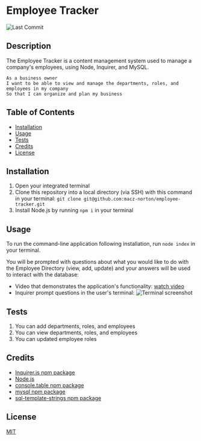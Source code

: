 # Employee Tracker
![Last Commit](https://img.shields.io/github/last-commit/macz-norton/employee-tracker)

## Description

The Employee Tracker is a content management system used to manage a company's employees, using Node, Inquirer, and MySQL.

```
As a business owner
I want to be able to view and manage the departments, roles, and employees in my company
So that I can organize and plan my business

```

## Table of Contents

* [Installation](#installation)
* [Usage](#usage)
* [Tests](#tests)
* [Credits](#credits)
* [License](#license)

## Installation

1. Open your integrated terminal 
2. Clone this repository into a local directory (via SSH) with this command in your terminal: `git clone git@github.com:macz-norton/employee-tracker.git`
3. Install Node.js by running `npm i` in your terminal

## Usage

To run the command-line application following installation, run `node index` in your terminal.

You will be prompted with questions about what you would like to do with the Employee Directory (view, add, update) and your answers will be used to interact with the database:
* Video that demonstrates the application's functionality: [watch video]()
* Inquirer prompt questions in the user's terminal: ![Terminal screenshot]()

## Tests

1. You can add departments, roles, and employees
2. You can view departments, roles, and employees
3. You can updated employee roles

## Credits

* [Inquirer.js npm package](https://www.npmjs.com/package/inquirer)
* [Node.js](https://nodejs.org/en/)
* [console.table npm package](https://www.npmjs.com/package/console.table)
* [mysql npm package](https://www.npmjs.com/package/mysql)
* [sql-template-strings npm package](https://www.npmjs.com/package/sql-template-strings)

## License

[MIT](https://choosealicense.com/licenses/mit/)